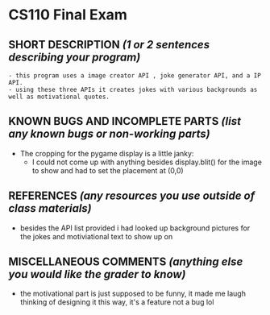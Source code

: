 # CS110 Final Exam

## SHORT DESCRIPTION *(1 or 2 sentences describing your program)*
    - this program uses a image creator API , joke generator API, and a IP API.
    - using these three APIs it creates jokes with various backgrounds as well as motivational quotes.
## KNOWN BUGS AND INCOMPLETE PARTS *(list any known bugs or non-working parts)*
- The cropping for the pygame display is a little janky:
    - I could not come up with anything besides display.blit() for the image to show and had to set the placement at (0,0)
## REFERENCES *(any resources you use outside of class materials)*
- besides the API list provided i had looked up background pictures for the jokes and motiviational text to show up on 
## MISCELLANEOUS COMMENTS *(anything else you would like the grader to know)*
 - the motivational part is just supposed to be funny, it made me laugh thinking of designing it this way, it's a feature not a bug lol
